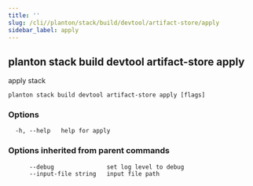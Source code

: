 ```yaml
---
title: ''
slug: /cli//planton/stack/build/devtool/artifact-store/apply
sidebar_label: apply
---
```

## planton stack build devtool artifact-store apply

apply stack

```
planton stack build devtool artifact-store apply [flags]
```

### Options

```
  -h, --help   help for apply
```

### Options inherited from parent commands

```
      --debug               set log level to debug
      --input-file string   input file path
```

